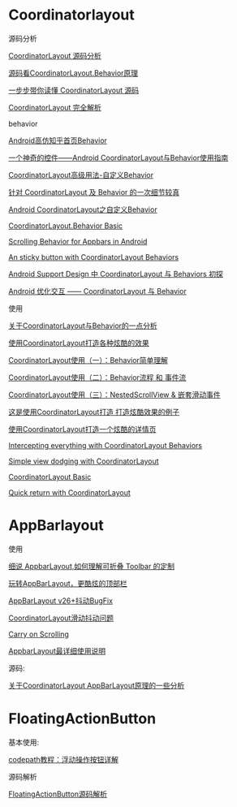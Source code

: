 # Coordinatorlayout

源码分析

[CoordinatorLayout 源码分析](https://github.com/desmond1121/AndroidSdkSourceAnalysis/blob/master/article/CoordinatorLayout%E6%BA%90%E7%A0%81%E8%A7%A3%E6%9E%90.md)

[源码看CoordinatorLayout.Behavior原理](https://blog.csdn.net/qibin0506/article/details/50377592)

[一步步带你读懂 CoordinatorLayout 源码](https://blog.csdn.net/gdutxiaoxu/article/details/71616547)

[CoordinatorLayout 完全解析](https://www.jianshu.com/p/4a77ae4cd82f)

behavior

[Android高仿知乎首页Behavior](https://www.jianshu.com/p/2974d8ffc3a5)

[一个神奇的控件——Android CoordinatorLayout与Behavior使用指南](https://www.jianshu.com/p/488283f74e69)

[CoordinatorLayout高级用法-自定义Behavior](https://blog.csdn.net/qibin0506/article/details/50290421)

[针对 CoordinatorLayout 及 Behavior 的一次细节较真](https://frank909.blog.csdn.net/article/details/73076458)

[Android CoordinatorLayout之自定义Behavior](https://www.jianshu.com/p/b987fad8fcb4)

[CoordinatorLayout.Behavior Basic](https://medium.com/@zoha131/coordinatorlayout-behavior-basic-fd9c10d3c6e3)

[Scrolling Behavior for Appbars in Android](https://android.jlelse.eu/scrolling-behavior-for-appbars-in-android-41aff9c5c468)

[An sticky button with CoordinatorLayout Behaviors](https://medium.com/androidxx/an-sticky-button-with-coordinatorlayout-behaviors-bb16b03de4d8)

[Android Support Design 中 CoordinatorLayout 与 Behaviors 初探](https://segmentfault.com/a/1190000002888109)

[Android 优化交互 —— CoordinatorLayout 与 Behavior](https://segmentfault.com/a/1190000005024216)

使用

[关于CoordinatorLayout与Behavior的一点分析](https://www.jianshu.com/p/a506ee4afecb)

[使用CoordinatorLayout打造各种炫酷的效果](https://www.jianshu.com/p/f09723b7e887)

[CoordinatorLayout使用（一）：Behavior简单理解](https://www.jianshu.com/p/e8f14a1f16a3)

[CoordinatorLayout使用（二）：Behavior流程 和 事件流](https://www.jianshu.com/p/f267fdbda794)

[CoordinatorLayout使用（三）：NestedScrollView & 嵌套滑动事件](https://www.jianshu.com/p/760c08f0fded)

[这是使用CoordinatorLayout打造 打造炫酷效果的例子](https://github.com/gdutxiaoxu/CoordinatorLayoutExample)

[使用CoordinatorLayout打造一个炫酷的详情页](https://www.jianshu.com/p/5287d090e777)

[Intercepting everything with CoordinatorLayout Behaviors](https://medium.com/androiddevelopers/intercepting-everything-with-coordinatorlayout-behaviors-8c6adc140c26)

[Simple view dodging with CoordinatorLayout](https://medium.com/@rusinikita/simple-view-dodging-with-coordinatorlayout-f13cc32e0de6)

[CoordinatorLayout Basic](https://android.jlelse.eu/coordinatorlayout-basic-8040c74cf426)

[Quick return with CoordinatorLayout](https://medium.com/@bherbst/quick-return-with-recyclerview-e70c8da9b4c1)

# AppBarlayout

使用

[细说 AppbarLayout,如何理解可折叠 Toolbar 的定制](https://blog.csdn.net/briblue/article/details/77075198)

[玩转AppBarLayout，更酷炫的顶部栏](https://www.jianshu.com/p/d159f0176576)

[AppBarLayout v26+抖动BugFix](https://www.jianshu.com/p/2924f32e8c22)

[CoordinatorLayout滑动抖动问题](https://juejin.im/post/5cfdfc74518825063257e5a2)

[Carry on Scrolling](https://chris.banes.dev/2017/06/09/carry-on-scrolling/)

[AppbarLayout最详细使用说明](https://www.jianshu.com/p/94ceeb8bbf87)

源码:

[关于CoordinatorLayout AppBarLayout原理的一些分析](https://www.jianshu.com/p/cef61247fd30)

# FloatingActionButton

基本使用:

[codepath教程：浮动操作按钮详解](http://jcodecraeer.com/a/anzhuokaifa/androidkaifa/2015/0718/3197.html)

源码解析

[FloatingActionButton源码解析](https://github.com/Rowandjj/my_awesome_blog/blob/master/fab_anlysis/README.md)

